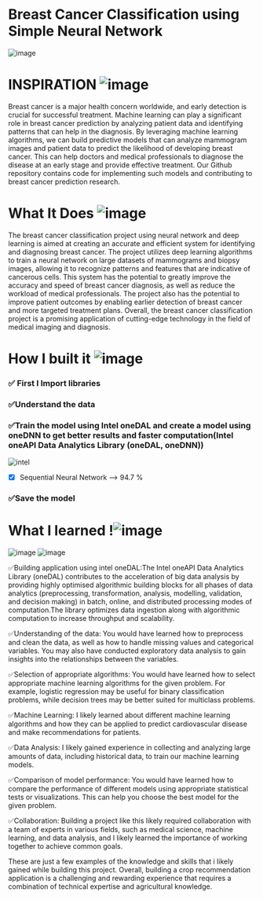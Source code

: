
<h1>Breast Cancer Classification using Simple Neural Network</h1>

![image](https://user-images.githubusercontent.com/90462533/225628527-87b94381-a2fc-44ab-91bb-bf8f8f81b5fe.png)

# INSPIRATION ![image](https://user-images.githubusercontent.com/72274851/218500470-ec078b99-0a50-4b06-a2df-c09e47ecc187.png)

Breast cancer is a major health concern worldwide, and early detection is crucial for successful treatment. Machine learning can play a significant role in breast cancer prediction by analyzing patient data and identifying patterns that can help in the diagnosis. By leveraging machine learning algorithms, we can build predictive models that can analyze mammogram images and patient data to predict the likelihood of developing breast cancer. This can help doctors and medical professionals to diagnose the disease at an early stage and provide effective treatment. Our Github repository contains code for implementing such models and contributing to breast cancer prediction research.

# What It Does ![image](https://user-images.githubusercontent.com/72274851/218503394-b52dfcc9-0620-4f44-94f5-46a09a5cc970.png)
The breast cancer classification project using neural network and deep learning is aimed at creating an accurate and efficient system for identifying and diagnosing breast cancer. The project utilizes deep learning algorithms to train a neural network on large datasets of mammograms and biopsy images, allowing it to recognize patterns and features that are indicative of cancerous cells. This system has the potential to greatly improve the accuracy and speed of breast cancer diagnosis, as well as reduce the workload of medical professionals. The project also has the potential to improve patient outcomes by enabling earlier detection of breast cancer and more targeted treatment plans. Overall, the breast cancer classification project is a promising application of cutting-edge technology in the field of medical imaging and diagnosis.


# How I built it ![image](https://user-images.githubusercontent.com/72274851/218502434-f6e66043-0db0-4f85-b7f4-f33b2d33df1f.png)

### ✅ First I Import libraries

### ✅Understand the data


### ✅Train the model using Intel oneDAL and create a model using oneDNN to get better results and faster computation(Intel oneAPI Data Analytics Library (oneDAL, oneDNN))
![intel](https://user-images.githubusercontent.com/72274851/218504609-585bcebe-5101-4477-bdd2-3a1ba13a64a8.png)





- [x] Sequential Neural Network --> 94.7 %


### ✅Save the model


# What I learned !![image](https://user-images.githubusercontent.com/72274851/218499685-e8d445fc-e35e-4ab5-abc1-c32462592603.png)
![image](https://user-images.githubusercontent.com/90462533/225627856-d3441caf-177e-424c-9e5e-a97d63b669a6.png)
![image](https://user-images.githubusercontent.com/90462533/225627905-368bbdbe-8ab2-40e0-8744-503c0600d4b0.png)


✅Building application using intel oneDAL:The Intel oneAPI Data Analytics Library (oneDAL) contributes to the acceleration of big data analysis by providing highly optimised algorithmic building blocks for all phases of data analytics (preprocessing, transformation, analysis, modelling, validation, and decision making) in batch, online, and distributed processing modes of computation.The library optimizes data ingestion along with algorithmic computation to increase throughput and scalability.

✅Understanding of the data: You would have learned how to preprocess and clean the data, as well as how to handle missing values and categorical variables. You may also have conducted exploratory data analysis to gain insights into the relationships between the variables.

✅Selection of appropriate algorithms: You would have learned how to select appropriate machine learning algorithms for the given problem. For example, logistic regression may be useful for binary classification problems, while decision trees may be better suited for multiclass problems.

✅Machine Learning: I likely learned about different machine learning algorithms and how they can be applied to predict cardiovascular disease and make recommendations for patients.

✅Data Analysis: I likely gained experience in collecting and analyzing large amounts of data, including historical data, to train our machine learning models.

✅Comparison of model performance: You would have learned how to compare the performance of different models using appropriate statistical tests or visualizations. This can help you choose the best model for the given problem.

✅Collaboration: Building a project like this likely required collaboration with a team of experts in various fields, such as medical science, machine learning, and data analysis, and I likely learned the importance of working together to achieve common goals.

These are just a few examples of the knowledge and skills that i likely gained while building this project. 
Overall, building a crop recommendation application is a challenging and rewarding experience that requires a combination of technical expertise and agricultural knowledge.
